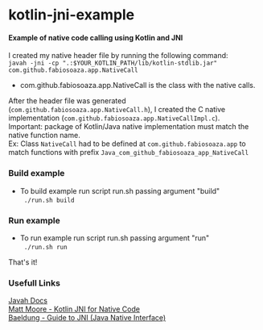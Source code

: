 # kotlin-jni-example

#### Example of native code calling using  Kotlin and JNI

 I created my native header file by running the following command:  
```javah -jni -cp ".:$YOUR_KOTLIN_PATH/lib/kotlin-stdlib.jar" com.github.fabiosoaza.app.NativeCall``` 
* com.github.fabiosoaza.app.NativeCall is the class with the native calls.

After the header file was generated (```com.github.fabiosoaza.app.NativeCall.h```), I created the C native implementation (```com.github.fabiosoaza.app.NativeCallImpl.c```).  
Important: package of Kotlin/Java native implementation must match the native function name.  
Ex: Class ```NativeCall``` had to be defined at ```com.github.fabiosoaza.app``` to match functions with prefix ```Java_com_github_fabiosoaza_app_NativeCall``` 

### Build example
* To build example run script run.sh passing argument "build"  
``` ./run.sh build```

### Run example
* To run example run script run.sh passing argument "run"  
``` ./run.sh run```

That's it!

### Usefull Links
[Javah Docs](http://docs.oracle.com/javase/7/docs/technotes/tools/windows/javah.html)  
[Matt Moore - Kotlin JNI for Native Code](https://medium.com/@mattmoore_io/kotlin-jni-for-native-code-835e93af7ddf)  
[Baeldung - Guide to JNI (Java Native Interface)](https://www.baeldung.com/jni)  